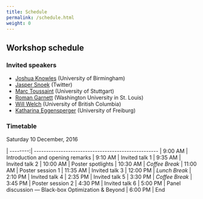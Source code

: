 ```yaml
---
title: Schedule
permalink: /schedule.html
weight: 0
---
```


## Workshop schedule

### Invited speakers

- [Joshua Knowles](http://www.cs.bham.ac.uk/~jdk/) (University of Birmingham)
- [Jasper Snoek](http://people.seas.harvard.edu/~jsnoek/) (Twitter)
- [Marc Toussaint](www.marc-toussaint.net) (University of Stuttgart)
- [Roman Garnett](http://www.cse.wustl.edu/~garnett/) (Washington University in St. Louis)
- [Will Welch](http://www.stat.ubc.ca/~will/) (University of British Columbia)
- [Katharina Eggensperger](http://aad.informatik.uni-freiburg.de/people/eggensperger/index.html) (University of Freiburg)

### Timetable

Saturday 10 December, 2016

| --------:| ---------------------------------------------------
|  9:00 AM | Introduction and opening remarks
|  9:10 AM | Invited talk 1
|  9:35 AM | Invited talk 2
| 10:00 AM | Poster spotlights
| 10:30 AM | *Coffee Break*
| 11:00 AM | Poster session 1
| 11:35 AM | Invited talk 3
| 12:00 PM | *Lunch Break*
|  2:10 PM | Invited talk 4
|  2:35 PM | Invited talk 5
|  3:30 PM | *Coffee Break*
|  3:45 PM | Poster session 2
|  4:30 PM | Invited talk 6 
|  5:00 PM | Panel discussion &mdash; Black-box Optimization & Beyond
|  6:00 PM | End 
